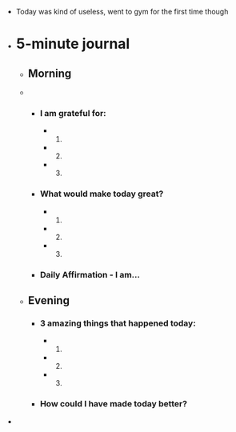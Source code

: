 - Today was kind of useless, went to gym for the first time though
- # 5-minute journal
	- ## Morning
	-
		- ### I am grateful for:
			- 1.
			- 2.
			- 3.
		- ### What would make today great?
			- 1.
			- 2.
			- 3.
		- ### Daily Affirmation - I am...
	- ## Evening
		- ### 3 amazing things that happened today:
			- 1.
			- 2.
			- 3.
		- ### How could I have made today better?
-